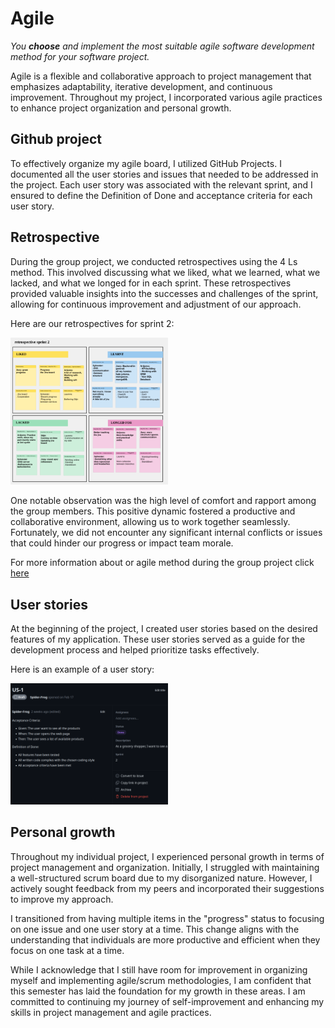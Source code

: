 # Agile
*You **choose** and implement the most suitable agile software development method for your software project.*

Agile is a flexible and collaborative approach to project management that emphasizes adaptability, iterative development, and continuous improvement. Throughout my project, I incorporated various agile practices to enhance project organization and personal growth.

## Github project

To effectively organize my agile board, I utilized GitHub Projects. I documented all the user stories and issues that needed to be addressed in the project. Each user story was associated with the relevant sprint, and I ensured to define the Definition of Done and acceptance criteria for each user story.

## Retrospective

During the group project, we conducted retrospectives using the 4 Ls method. This involved discussing what we liked, what we learned, what we lacked, and what we longed for in each sprint. These retrospectives provided valuable insights into the successes and challenges of the sprint, allowing for continuous improvement and adjustment of our approach.

Here are our retrospectives for sprint 2:

<img src="https://github.com/Spider-Frog/fontys-portfolio-s3/blob/main/ProofLearningOutcomes/Images/retrospective_sprint_2.png?raw=true" alt="Retrospective sprint 2" width="50%" height="50%" />

One notable observation was the high level of comfort and rapport among the group members. This positive dynamic fostered a productive and collaborative environment, allowing us to work together seamlessly. Fortunately, we did not encounter any significant internal conflicts or issues that could hinder our progress or impact team morale.

For more information about or agile method during the group project click [here](https://github.com/Null-Not-Found/DashBuddy-Documentation/blob/main/Learning%20Outcomes/Agile%20Method.md)

## User stories

At the beginning of the project, I created user stories based on the desired features of my application. These user stories served as a guide for the development process and helped prioritize tasks effectively.

Here is an example of a user story:

<img src="https://github.com/Spider-Frog/fontys-portfolio-s3/blob/main/ProofLearningOutcomes/Images/user_story.png?raw=true" alt="User story" width="50%" height="50%" />

## Personal growth

Throughout my individual project, I experienced personal growth in terms of project management and organization. Initially, I struggled with maintaining a well-structured scrum board due to my disorganized nature. However, I actively sought feedback from my peers and incorporated their suggestions to improve my approach.

I transitioned from having multiple items in the "progress" status to focusing on one issue and one user story at a time. This change aligns with the understanding that individuals are more productive and efficient when they focus on one task at a time.

While I acknowledge that I still have room for improvement in organizing myself and implementing agile/scrum methodologies, I am confident that this semester has laid the foundation for my growth in these areas. I am committed to continuing my journey of self-improvement and enhancing my skills in project management and agile practices.